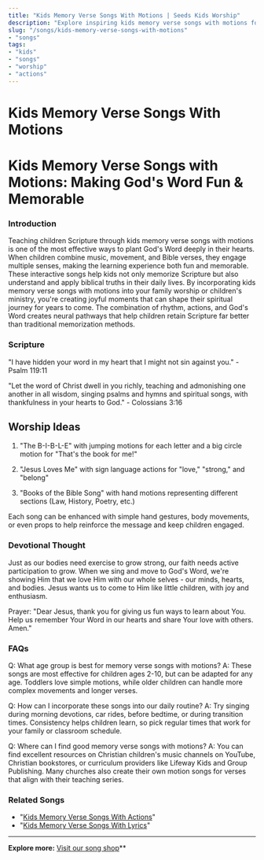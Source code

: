 ```yaml
---
title: "Kids Memory Verse Songs With Motions | Seeds Kids Worship"
description: "Explore inspiring kids memory verse songs with motions for children's worship and faith development. Biblical music resources for families and ministry."
slug: "/songs/kids-memory-verse-songs-with-motions"
- "songs"
tags:
- "kids"
- "songs"
- "worship"
- "actions"
---
```


# Kids Memory Verse Songs With Motions

# Kids Memory Verse Songs with Motions: Making God's Word Fun & Memorable

### Introduction
Teaching children Scripture through kids memory verse songs with motions is one of the most effective ways to plant God's Word deeply in their hearts. When children combine music, movement, and Bible verses, they engage multiple senses, making the learning experience both fun and memorable. These interactive songs help kids not only memorize Scripture but also understand and apply biblical truths in their daily lives. By incorporating kids memory verse songs with motions into your family worship or children's ministry, you're creating joyful moments that can shape their spiritual journey for years to come. The combination of rhythm, actions, and God's Word creates neural pathways that help children retain Scripture far better than traditional memorization methods.

### Scripture
"I have hidden your word in my heart that I might not sin against you." - Psalm 119:11

"Let the word of Christ dwell in you richly, teaching and admonishing one another in all wisdom, singing psalms and hymns and spiritual songs, with thankfulness in your hearts to God." - Colossians 3:16

## Worship Ideas
1. "The B-I-B-L-E" with jumping motions for each letter and a big circle motion for "That's the book for me!"

2. "Jesus Loves Me" with sign language actions for "love," "strong," and "belong"

3. "Books of the Bible Song" with hand motions representing different sections (Law, History, Poetry, etc.)

Each song can be enhanced with simple hand gestures, body movements, or even props to help reinforce the message and keep children engaged.

### Devotional Thought
Just as our bodies need exercise to grow strong, our faith needs active participation to grow. When we sing and move to God's Word, we're showing Him that we love Him with our whole selves - our minds, hearts, and bodies. Jesus wants us to come to Him like little children, with joy and enthusiasm.

Prayer: "Dear Jesus, thank you for giving us fun ways to learn about You. Help us remember Your Word in our hearts and share Your love with others. Amen."

### FAQs

Q: What age group is best for memory verse songs with motions?
A: These songs are most effective for children ages 2-10, but can be adapted for any age. Toddlers love simple motions, while older children can handle more complex movements and longer verses.

Q: How can I incorporate these songs into our daily routine?
A: Try singing during morning devotions, car rides, before bedtime, or during transition times. Consistency helps children learn, so pick regular times that work for your family or classroom schedule.

Q: Where can I find good memory verse songs with motions?
A: You can find excellent resources on Christian children's music channels on YouTube, Christian bookstores, or curriculum providers like Lifeway Kids and Group Publishing. Many churches also create their own motion songs for verses that align with their teaching series.

### Related Songs

- "[Kids Memory Verse Songs With Actions](/songs/kids-memory-verse-songs-with-actions/)"
- "[Kids Memory Verse Songs With Lyrics](/songs/kids-memory-verse-songs-with-lyrics/)"

---

**Explore more:** [Visit our song shop](https://seedskidsworship.com/shop)**

<!-- Schema Markup -->
<script type="application/ld+json">
{
  "@context": "https://schema.org",
  "@type": "MusicRecording",
  "name": "Kids Memory Verse Songs With Motions",
  "byArtist": {
    "@type": "MusicGroup",
    "name": "Seeds Kids Worship"
  },
  "isFamilyFriendly": true,
  "url": "https://seedskidsworship.com/songs/kids-memory-verse-songs-with-motions/"
}
</script>